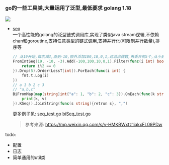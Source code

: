 ### go的一些工具类,大量运用了泛型,最低要求 golang 1.18

[![](https://hits.seeyoufarm.com/api/count/incr/badge.svg?url=https%3A%2F%2Fgithub.com%2Fmzzsfy%2Fgo-util&count_bg=%2379C83D&title_bg=%23555555&icon=&icon_color=%23E7E7E7&title=hits&edge_flat=false)](https://github.com/mzzsfy)

- [seq](./seq)  
    一个高性能的golang的泛型链式调用库,实现了类似java stream逻辑,不依赖chan和goroutine,支持任意类型的链式调用,支持并行化(可限制并行数量),排序等

    ```go
    // 从19开始,每次减3,直到-10,额外添加100,10,0,1,过滤出偶数,再丢弃前5个,从小到大排序,打印到控制台
    FromIntSeq(19, -10, -3).Add(-100,100,10,0,1).Filter(func(i int) bool {
        return i%2 == 0
    }).Drop(5).Order(LessT[int]).ForEach(func(i int) {
        fmt.t.Log(i)
    })
    // a 1 b 2 c 3
	// "a,b,c"
    BiFromMap(map[string]int{"a": 1, "b": 2, "c": 3}).OnEach(func(k string, v int) {
        print(k, v)
    }).KSeq().JoinString(func(s string){retrun s}, ",")
    ```
    更多例子见: [seq_test.go](./seq/seq__test.go) [biSeq_test.go](./seq/biSeq_test.go)
    
    > 参考来源: https://mp.weixin.qq.com/s/v-HMKBWxtz1iakxFL09PDw

todo:
 - 配置
 - 日志
 - 简单通用的util类
